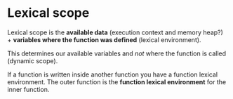 # Lexical scope

Lexical scope is the **available data** (execution context and memory heap?) + **variables where the function was defined** (lexical environment).

This determines our available variables and _not_ where the function is called (dynamic scope).

If a function is written inside another function you have a function lexical environment. The outer function is the **function lexical environment** for the inner function.
